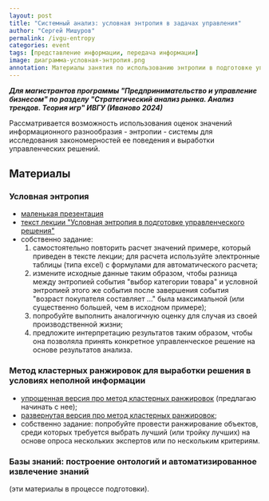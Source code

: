 ```yaml
---
layout: post
title: "Системный анализ: условная энтропия в задачах управления"
author: "Сергей Мишуров"
permalink: /ivgu-entropy
categories: event
tags: [представление информации, передача информации]
image: диаграмма-условная-энтропия.png
annotation: Материалы занятия по использованию энтропии в подготовке управленческих решений
---
```


***Для магистрантов программы "Предпринимательство и управление бизнесом" по разделу "Стратегический анализ рынка. Анализ трендов. Теория игр" ИВГУ (Иваново 2024)***

Рассматривается возможность использования оценок значений информационного разнообразия - энтропии - системы для исследования закономерностей ее поведения и выработки управленческих решений.

## Материалы

### Условная энтропия

- [маленькая презентация](http://docs.google.com/presentation/d/1-mWP0wrZgM6kqTav3hJ_KWe16NBZ31Fa/export?format=pdf)
- [текст лекции "Условная энтропия в подготовке управленческого решения"](https://gitlab.com/study3451345/text_edu/-/raw/main/%D1%81%D0%B8%D1%81%D1%82%D0%B5%D0%BC%D0%BD%D1%8B%D0%B9_%D0%B0%D0%BD%D0%B0%D0%BB%D0%B8%D0%B7/%D1%83%D1%81%D0%BB%D0%BE%D0%B2%D0%BD%D0%B0%D1%8F_%D1%8D%D0%BD%D1%82%D1%80%D0%BE%D0%BF%D0%B8%D1%8F/%D1%83%D1%81%D0%BB%D0%BE%D0%B2%D0%BD%D0%B0%D1%8F-%D1%8D%D0%BD%D1%82%D1%80%D0%BE%D0%BF%D0%B8%D1%8F-2.pdf)
- собственно задание:
    1. самостоятельно повторить расчет значений примере, который приведен в тексте лекции; для расчета используйте электронные таблицы (типа excel) с формулами для автоматического расчета;
    1. измените исходные данные таким образом, чтобы разница между энтропией события "выбор категории товара" и условной энтропией этого же события после завершения события "возраст покупателя составляет ..." была максимальной (или существенно большей, чем в исходном примере);
    1. попробуйте выполнить аналогичную оценку для случая из своей производственной жизни;
    1. предложите интерпретацию результатов таким образом, чтобы она позволяла принять конкретное управленческое решение на основе результатов анализа.

### Метод кластерных ранжировок для выработки решения в условиях неполной информации

- [упрощенная версия про метод кластерных ранжировок](https://gitlab.com/study3451345/text_edu/-/raw/main/%D1%81%D0%B8%D1%81%D1%82%D0%B5%D0%BC%D0%BD%D1%8B%D0%B9_%D0%B0%D0%BD%D0%B0%D0%BB%D0%B8%D0%B7/%D0%BA%D0%BB%D0%B0%D1%81%D1%82%D0%B5%D1%80%D0%BD%D1%8B%D0%B5_%D1%80%D0%B0%D0%BD%D0%B6%D0%B8%D1%80%D0%BE%D0%B2%D0%BA%D0%B8/%D0%BC%D0%B8%D0%BC%D0%BE-%D1%82%D0%B5%D1%89%D0%B8%D0%BD%D0%BE%D0%B3%D0%BE-%D0%B4%D0%BE%D0%BC%D0%B0.pdf) (предлагаю начинать с нее);
- [развернутая версия про метод кластерных ранжировок](https://gitlab.com/study3451345/text_edu/-/raw/main/%D1%81%D0%B8%D1%81%D1%82%D0%B5%D0%BC%D0%BD%D1%8B%D0%B9_%D0%B0%D0%BD%D0%B0%D0%BB%D0%B8%D0%B7/%D0%BA%D0%BB%D0%B0%D1%81%D1%82%D0%B5%D1%80%D0%BD%D1%8B%D0%B5_%D1%80%D0%B0%D0%BD%D0%B6%D0%B8%D1%80%D0%BE%D0%B2%D0%BA%D0%B8/%D0%BC%D0%B0%D1%82%D1%80%D0%B8%D1%86%D1%8B.pdf);
- собственно задание: попробуйте провести ранжирование объектов, среди которых требуется выбрать лучший (или тройку лучших) на основе опроса нескольких экспертов или по нескольким критериям.

### Базы знаний: построение онтологий и автоматизированное извлечение знаний

(эти материалы в процессе подготовки).
